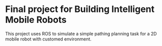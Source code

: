 # Final project for Building Intelligent Mobile Robots

This project uses ROS to simulate a simple pathing planning task for a 2D mobile robot with customed environment.
